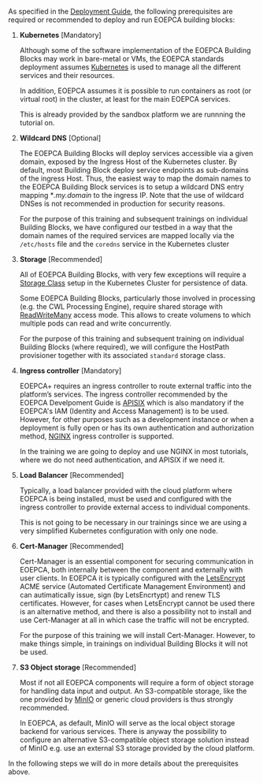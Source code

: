 As specified in the [Deployment Guide](https://eoepca.readthedocs.io/projects/deploy/en/latest/prerequisites/prerequisites-overview/), the following prerequisites are required or recommended to deploy and run EOEPCA building blocks:

1. **Kubernetes** \[Mandatory\]

   Although some of the software implementation of the EOEPCA Building Blocks may work in bare-metal or VMs, the EOEPCA standards deployment assumes [Kubernetes](https://kubernetes.io/docs/concepts/) is used to manage all the different services and their resources.

   In addition, EOEPCA assumes it is possible to run containers as root (or virtual root) in the cluster, at least for the main EOEPCA services.

   This is already provided by the sandbox platform we are runnning the tutorial on.

2. **Wildcard DNS** \[Optional\]

   The EOEPCA Building Blocks will deploy services accessible via a given domain, exposed by the Ingress Host of the Kubernetes cluster. By default, most Building Block deploy service endpoints as sub-domains of the ingress Host. Thus, the easiest way to map the domain names to the EOEPCA Building Block services is to setup a wildcard DNS entry mapping **.my.domain* to the ingress IP. Note that the use of wildcard DNSes is not recommended in production for security reasons.

   For the purpose of this training and subsequent trainings on individual Building Blocks, we have configured our testbed in a way that the domain names of the required services are mapped locally via the `/etc/hosts` file and the `coredns` service in the Kubernetes cluster

3. **Storage** \[Recommended\]

   All of EOEPCA Building Blocks, with very few exceptions will require a [Storage Class](https://kubernetes.io/docs/concepts/storage/storage-classes/) setup in the Kubernetes Cluster for persistence of data.

   Some EOEPCA Building Blocks, particularly those involved in processing (e.g. the CWL Processing Engine), require shared storage with [ReadWriteMany](https://kubernetes.io/docs/concepts/storage/persistent-volumes/#access-modes) access mode. This allows to create volumens to which multiple pods can read and write concurrently.

   For the purpose of this training and subsequent training on individual Building Blocks (where required), we will configure the HostPath provisioner together with its associated `standard` storage class.

4. **Ingress controller** \[Mandatory\]

   EOEPCA+ requires an ingress controller to route external traffic into the platform’s services. The ingress controller recommended by the EOEPCA Develpoment Guide is [APISIX](https://apisix.apache.org/) which is also mandatory if the EOEPCA's IAM (Identity and Access Management) is to be used. However, for other purposes such as a development instance or when a deployment is fully open or has its own authentication and authorization method, [NGINX](https://nginx.org/) ingress controller is supported.

   In the training we are going to deploy and use NGINX in most tutorials, where we do not need authentication, and APISIX if we need it.

5. **Load Balancer** \[Recommended\]

   Typically, a load balancer provided with the cloud platform where EOEPCA is being installed, must be used and configured with the ingress controller to provide external access to individual components.

   This is not going to be necessary in our trainings since we are using a very simplified Kubernetes configuration with only one node.
   
6. **Cert-Manager** \[Recommended\]

   Cert-Manager is an essential component for securing communication in EOEPCA, both internally between the component and externally with user clients. In EOEPCA it is typically configured with the [LetsEncrypt](https://letsencrypt.org/) ACME service (Automated Certificate Management Environment) and can autimatically issue, sign (by LetsEncrtypt) and renew TLS certificates. However, for cases when LetsEncrypt cannot be used there is an alternative method, and there is also a possibility not to install and use Cert-Manager at all in which case the traffic will not be encrypted.

   For the purpose of this training we will install Cert-Manager. However, to make things simple, in trainings on individual Building Blocks it will not be used.

7. **S3 Object storage** \[Recommended\]

   Most if not all EOEPCA components will require a form of object storage for handling data input and output. An S3-compatible storage, like the one provided by [MinIO](https://min.io/) or generic cloud providers is thus strongly recommended. 

   In EOEPCA, as default, MinIO will serve as the local object storage backend for various services. There is anyway the possibility to configure an alternative S3-compatible object storage solution instead of MinIO e.g. use an external S3 storage provided by the cloud platform.

In the following steps we will do in more details about the prerequisites above.
